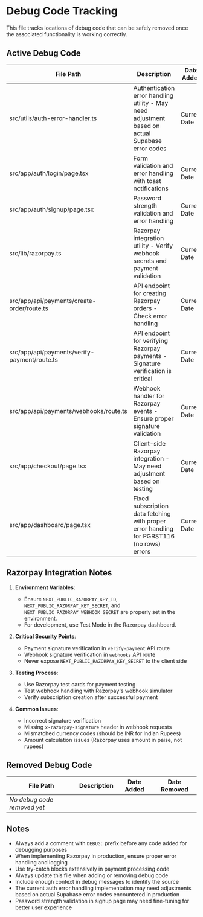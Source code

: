 # Debug Code Tracking

This file tracks locations of debug code that can be safely removed once the associated functionality is working correctly.

## Active Debug Code

| File Path | Description | Date Added |
|-----------|-------------|------------|
| src/utils/auth-error-handler.ts | Authentication error handling utility - May need adjustment based on actual Supabase error codes | Current Date |
| src/app/auth/login/page.tsx | Form validation and error handling with toast notifications | Current Date |
| src/app/auth/signup/page.tsx | Password strength validation and error handling | Current Date |
| src/lib/razorpay.ts | Razorpay integration utility - Verify webhook secrets and payment validation | Current Date |
| src/app/api/payments/create-order/route.ts | API endpoint for creating Razorpay orders - Check error handling | Current Date |
| src/app/api/payments/verify-payment/route.ts | API endpoint for verifying Razorpay payments - Signature verification is critical | Current Date |
| src/app/api/payments/webhooks/route.ts | Webhook handler for Razorpay events - Ensure proper signature validation | Current Date |
| src/app/checkout/page.tsx | Client-side Razorpay integration - May need adjustment based on testing | Current Date |
| src/app/dashboard/page.tsx | Fixed subscription data fetching with proper error handling for PGRST116 (no rows) errors | Current Date |

## Razorpay Integration Notes

1. **Environment Variables**: 
   - Ensure `NEXT_PUBLIC_RAZORPAY_KEY_ID`, `NEXT_PUBLIC_RAZORPAY_KEY_SECRET`, and `NEXT_PUBLIC_RAZORPAY_WEBHOOK_SECRET` are properly set in the environment.
   - For development, use Test Mode in the Razorpay dashboard.

2. **Critical Security Points**:
   - Payment signature verification in `verify-payment` API route
   - Webhook signature verification in `webhooks` API route
   - Never expose `NEXT_PUBLIC_RAZORPAY_KEY_SECRET` to the client side

3. **Testing Process**:
   - Use Razorpay test cards for payment testing
   - Test webhook handling with Razorpay's webhook simulator
   - Verify subscription creation after successful payment

4. **Common Issues**:
   - Incorrect signature verification
   - Missing `x-razorpay-signature` header in webhook requests
   - Mismatched currency codes (should be INR for Indian Rupees)
   - Amount calculation issues (Razorpay uses amount in paise, not rupees)

## Removed Debug Code

| File Path | Description | Date Added | Date Removed |
|-----------|-------------|------------|--------------|
| *No debug code removed yet* | | | |

## Notes

- Always add a comment with `DEBUG:` prefix before any code added for debugging purposes
- When implementing Razorpay in production, ensure proper error handling and logging
- Use try-catch blocks extensively in payment processing code
- Always update this file when adding or removing debug code
- Include enough context in debug messages to identify the source 
- The current auth error handling implementation may need adjustments based on actual Supabase error codes encountered in production
- Password strength validation in signup page may need fine-tuning for better user experience 